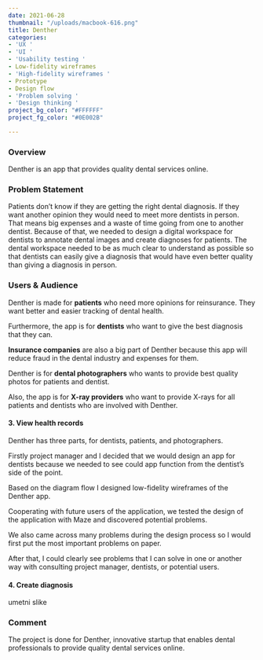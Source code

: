 ```yaml
---
date: 2021-06-28
thumbnail: "/uploads/macbook-616.png"
title: Denther
categories:
- 'UX '
- 'UI '
- 'Usability testing '
- Low-fidelity wireframes
- 'High-fidelity wireframes '
- Prototype
- Design flow
- 'Problem solving '
- 'Design thinking '
project_bg_color: "#FFFFFF"
project_fg_color: "#0E002B"

---
```

### **Overview**

Denther is an app that provides quality dental services online.

### **Problem Statement**

Patients don’t know if they are getting the right dental diagnosis. If they want another opinion they would need to meet more dentists in person. That means big expenses and a waste of time going from one to another dentist. Because of that, we needed to design a digital workspace for dentists to annotate dental images and create diagnoses for patients. The dental workspace needed to be as much clear to understand as possible so that dentists can easily give a diagnosis that would have even better quality than giving a diagnosis in person.

### **Users & Audience**

Denther is made for **patients** who need more opinions for reinsurance. They want better and easier tracking of dental health.

Furthermore, the app is for **dentists** who want to give the best diagnosis that they can.

**Insurance companies** are also a big part of Denther because this app will reduce fraud in the dental industry and expenses for them.

Denther is for **dental photographers** who wants to provide best quality photos for patients and dentist.

Also, the app is for **X-ray providers** who want to provide X-rays for all patients and dentists who are involved with Denther.

#### 3. View health records

Denther has three parts, for dentists, patients, and photographers.

Firstly project manager and I decided that we would design an app for dentists because we needed to see could app function from the dentist’s side of the point.

Based on the diagram flow I designed low-fidelity wireframes of the Denther app.

Cooperating with future users of the application, we tested the design of the application with Maze and discovered potential problems.

We also came across many problems during the design process so I would first put the most important problems on paper.

After that, I could clearly see problems that I can solve in one or another way with consulting project manager, dentists, or potential users.

#### 4. Create diagnosis

umetni slike

### Comment

The project is done for Denther, innovative startup that enables dental professionals to provide quality dental services online.